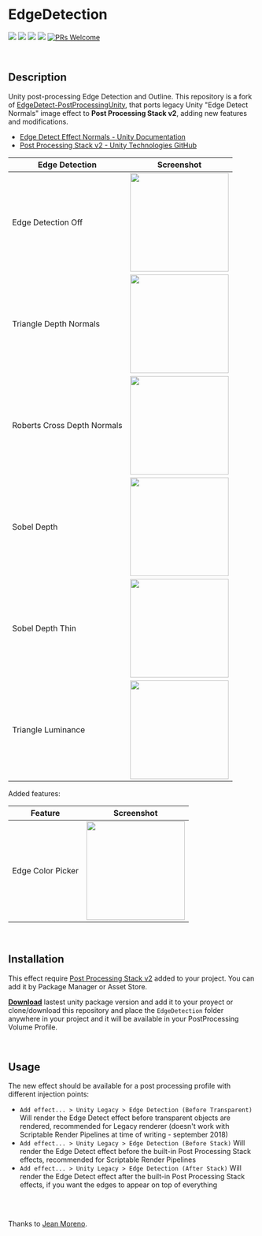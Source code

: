 EdgeDetection
===
[![](https://img.shields.io/github/release/AGM-GR/EdgeDetection.svg?label=latest%20version)](https://github.com/AGM-GR/EdgeDetection/releases)
[![](https://img.shields.io/github/release-date/AGM-GR/EdgeDetection.svg)](https://github.com/AGM-GR/EdgeDetection/releases)
![](https://img.shields.io/badge/unity-5.6.1%2B-green.svg)
[![](https://img.shields.io/github/license/AGM-GR/EdgeDetection.svg)](https://github.com/AGM-GR/EdgeDetection/blob/master/LICENSE.txt)
[![PRs Welcome](https://img.shields.io/badge/PRs-welcome-orange.svg)](http://makeapullrequest.com)

<br>

## Description

Unity post-processing Edge Detection and Outline.
This repository is a fork of [EdgeDetect-PostProcessingUnity](https://github.com/jean-moreno/EdgeDetect-PostProcessingUnity), that ports legacy Unity "Edge Detect Normals" image effect to **Post Processing Stack v2**, adding new features and modifications.

- [Edge Detect Effect Normals - Unity Documentation](https://docs.unity3d.com/550/Documentation/Manual/script-EdgeDetectEffectNormals.html)
- [Post Processing Stack v2 - Unity Technologies GitHub](https://github.com/Unity-Technologies/PostProcessing/tree/v2)

|Edge Detection|Screenshot|
|-|-|
|Edge Detection Off|<img src="https://user-images.githubusercontent.com/9071269/59957254-c5707e80-9496-11e9-9482-ff0461f17caf.png" width="200px">|
|Triangle Depth Normals|<img src="https://user-images.githubusercontent.com/9071269/59957252-c5707e80-9496-11e9-8e14-c4a3607e8582.png" width="200px">|
|Roberts Cross Depth Normals|<img src="https://user-images.githubusercontent.com/9071269/59957249-c4d7e800-9496-11e9-8d28-75e4b67f1c9a.png" width="200px">|
|Sobel Depth|<img src="https://user-images.githubusercontent.com/9071269/59957250-c4d7e800-9496-11e9-9041-61f461e71d62.png" width="200px">|
|Sobel Depth Thin|<img src="https://user-images.githubusercontent.com/9071269/59957251-c5707e80-9496-11e9-8b63-aae54a7cc2e7.png" width="200px">|
|Triangle Luminance|<img src="https://user-images.githubusercontent.com/9071269/59957253-c5707e80-9496-11e9-9126-06239021f329.png" width="200px">|

Added features:

|Feature|Screenshot|
|-|-|
|Edge Color Picker|<img src="https://user-images.githubusercontent.com/9071269/59956512-1a10fb00-9491-11e9-83ed-57e6dbc32e5d.gif" width="200px">|

<br>

## Installation

This effect require [Post Processing Stack v2](https://github.com/Unity-Technologies/PostProcessing/tree/v2) added to your project. You can add it by Package Manager or Asset Store.

**[Download](https://github.com/AGM-GR/EdgeDetection/releases)** lastest unity package version and add it to your proyect or clone/download this repository and place the `EdgeDetection` folder anywhere in your project and it will be available in your PostProcessing Volume Profile.

<br>

## Usage

The new effect should be available for a post processing profile with different injection points:

- `Add effect... > Unity Legacy > Edge Detection (Before Transparent)`
Will render the Edge Detect effect before transparent objects are rendered, recommended for Legacy renderer (doesn't work with Scriptable Render Pipelines at time of writing - september 2018)
- `Add effect... > Unity Legacy > Edge Detection (Before Stack)`
Will render the Edge Detect effect before the built-in Post Processing Stack effects, recommended for Scriptable Render Pipelines
- `Add effect... > Unity Legacy > Edge Detection (After Stack)`
Will render the Edge Detect effect after the built-in Post Processing Stack effects, if you want the edges to appear on top of everything

<br><br>

Thanks to [Jean Moreno](https://github.com/jean-moreno).
